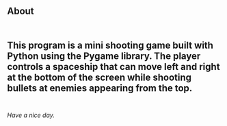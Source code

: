 ## About <br><br>


**This program is a mini shooting game built with Python using the Pygame library.** The player controls a spaceship that can move left and right at the bottom of the screen while shooting bullets at enemies appearing from the top.
<br><br>
- 
*Have a nice day.*
